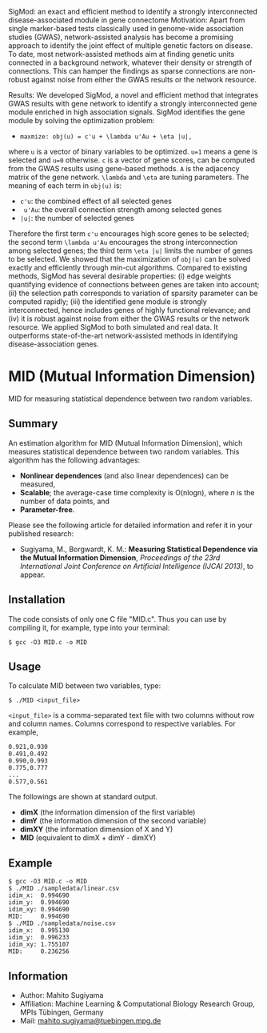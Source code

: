 SigMod: an exact and efficient method to identify a strongly interconnected disease-associated module in gene connectome
Motivation: Apart from single marker-based tests classically used in genome-wide association studies (GWAS), network-assisted analysis has become a promising approach to identify the joint effect of multiple genetic factors on disease. To date, most network-assisted methods aim at finding genetic units connected in a background network, whatever their density or strength of connections. This can hamper the findings as sparse connections are non-robust against noise from either the GWAS results or the network resource.

Results: We developed SigMod, a novel and efficient method that integrates GWAS results with gene network to identify a strongly interconnected gene module enriched in high association signals. SigMod identifies the gene module by solving the optimization problem: 

* `maxmize: obj(u) = c'u + \lambda u'Au + \eta |u|,`

where `u` is a vector of binary variables to be optimized. `u=1` means a gene is selected and `u=0` otherwise. `c` is a vector of gene scores, can be computed from the GWAS results using gene-based methods. `A` is the adjacency matrix of the gene network. `\lambda` and `\eta` are tuning parameters. The meaning of each term in `obj(u)` is:

* `c'u`: the combined effect of all selected genes
* ` u'Au`: the overall connection strength among selected genes
* `|u|`: the number of selected genes

Therefore the first term `c'u` encourages high score genes to be selected; the second term `\lambda u'Au` encourages the strong interconnection among selected genes; the third term `\eta |u|` limits the number of genes to be selected. We showed that the maximization of `obj(u)` can be solved exactly and efficiently through min-cut algorithms. Compared to existing methods, SigMod has several desirable properties: (i) edge weights quantifying evidence of connections between genes are taken into account; (ii) the selection path corresponds to variation of sparsity parameter can be computed rapidly; (iii) the identified gene module is strongly interconnected, hence includes genes of highly functional relevance; and (iv) it is robust against noise from either the GWAS results or the network resource. We applied SigMod to both simulated and real data. It outperforms state-of-the-art network-assisted methods in identifying disease-association genes.

MID (Mutual Information Dimension)
==================================

MID for measuring statistical dependence between two random variables.


Summary
-------

An estimation algorithm for MID (Mutual Information Dimension), which measures statistical dependence between two random variables.
This algorithm has the following advantages:

* **Nonlinear dependences** (and also linear dependences) can be measured,
* **Scalable**; the average-case time complexity is O(nlogn), where *n* is the number of data points, and
* **Parameter-free**.

Please see the following article for detailed information and refer it in your published research:

* Sugiyama, M., Borgwardt, K. M.: **Measuring Statistical Dependence via the Mutual Information Dimension**,
	*Proceedings of the 23rd International Joint Conference on Artificial Intelligence (IJCAI 2013)*, to appear.


Installation
------------

The code consists of only one C file "MID.c".
Thus you can use by compiling it, for example, type into your terminal:

	$ gcc -O3 MID.c -o MID


Usage
-----

To calculate MID between two variables, type:

	$ ./MID <input_file>
	
`<input_file>` is a comma-separated text file with two columns without row and column names.
Columns correspond to respective variables.
For example,	

	0.921,0.930
	0.491,0.492
	0.990,0.993
	0.775,0.777
	...
	0.577,0.561

The followings are shown at standard output.

* **dimX** (the information dimension of the first variable)
* **dimY** (the information dimension of the second variable)
* **dimXY** (the information dimension of X and Y)
* **MID** (equivalent to dimX + dimY - dimXY)

Example
-------

	$ gcc -O3 MID.c -o MID
	$ ./MID ./sampledata/linear.csv
	idim_x:  0.994690
	idim_y:  0.994690
	idim_xy: 0.994690
	MID:     0.994690
	$ ./MID ./sampledata/noise.csv
	idim_x:  0.995130
	idim_y:  0.996233
	idim_xy: 1.755107
	MID:     0.236256


Information
-----------

* Author: Mahito Sugiyama
* Affiliation: Machine Learning & Computational Biology Research Group, MPIs Tübingen, Germany
* Mail: mahito.sugiyama@tuebingen.mpg.de
